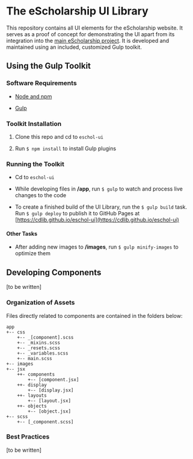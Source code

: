
# The eScholarship UI Library

This repository contains all UI elements for the eScholarship website. It serves as a proof of concept for demonstrating the UI apart from its integration into the [main eScholarship project](https://github.com/eScholarship/jschol). It is developed and maintained using an included, customized Gulp toolkit.

## Using the Gulp Toolkit

### Software Requirements

* [Node and npm](https://nodejs.org/en)

* [Gulp](https://github.com/gulpjs/gulp/blob/master/docs/getting-started.md)

### Toolkit Installation

1. Clone this repo and cd to `eschol-ui`

2. Run `$ npm install` to install Gulp plugins

### Running the Toolkit

* Cd to `eschol-ui`

* While developing files in **/app**, run `$ gulp` to watch and process live changes to the code

* To create a finished build of the UI Library, run the `$ gulp build` task. Run `$ gulp deploy` to publish it to GitHub Pages at [https://cdlib.github.io/eschol-ui](https://cdlib.github.io/eschol-ui)

#### Other Tasks

* After adding new images to **/images**, run `$ gulp minify-images` to optimize them

## Developing Components

[to be written]

### Organization of Assets

Files directly related to components are contained in the folders below:

```
app
+-- css
    +-- _[component].scss
    +-- _mixins.scss
    +-- _resets.scss
    +-- _variables.scss
    +-- main.scss
+-- images
+-- jsx
    ++- components
        +-- [component.jsx]
    ++- display
        +-- [display.jsx]
    ++- layouts
        +-- [layout.jsx]
    ++- objects
        +-- [object.jsx]
+-- scss
    +-- [_component.scss]
```

### Best Practices

[to be written]
